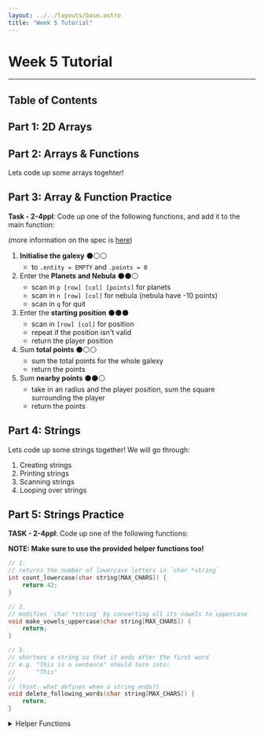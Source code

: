 ```yaml
---
layout: ../../layouts/base.astro
title: "Week 5 Tutorial"
---
```

# Week 5 Tutorial
---
## Table of Contents

## Part 1: 2D Arrays

## Part 2: Arrays & Functions

Lets code up some arrays togehter!

## Part 3: Array & Function Practice

**Task - 2-4ppl**: Code up one of the following functions, and add it to the
main function:

(more information on the spec is [here](https://cgi.cse.unsw.edu.au/~cs1511/24T2/tut/05/questions))

1. **Initialise the galexy** ⚫⚪⚪
    - to `.entity = EMPTY` and `.points = 0`
2. Enter the **Planets and Nebula** ⚫⚫⚪
    - scan in `p [row] [col] [points]` for planets
    - scan in `n [row] [col]` for nebula (nebula have -10 points)
    - scan in `q` for quit
3. Enter the **starting position** ⚫⚫⚫
    - scan in `[row] [col]` for position
    - repeat if the position isn't valid
    - return the player position
4. Sum **total points** ⚫⚪⚪
    - sum the total points for the whole galexy
    - return the points
5. Sum **nearby points** ⚫⚫⚪
    - take in an radius and the player position, sum the square surrounding the player
    - return the points

## Part 4: Strings

Lets code up some strings together! We will go through:

1. Creating strings
2. Printing strings
3. Scanning strings
4. Looping over strings

## Part 5: Strings Practice

**TASK - 2-4ppl**: Code up one of the following functions:

**NOTE: Make sure to use the provided helper functions too!**

```c
// 1.
// returns the number of lowercase letters in `char *string`
int count_lowercase(char string[MAX_CHARS]) {
    return 42;
}

// 2.
// modifies `char *string` by converting all its vowels to uppercase
void make_vowels_uppercase(char string[MAX_CHARS]) {
    return;
}

// 3..
// shortens a string so that it ends after the first word
// e.g. "This is a sentence" should turn into:
//      "This"
// 
// (hint. what defines when a string ends?)
void delete_following_words(char string[MAX_CHARS]) {
    return;
}
```

<details>
<summary>Helper Functions</summary>

```c
//Provided char functions

#include <ctype.h>

int is_word_char(char c);

// Returns : 1 if `c` is a lowercase letter
//         : 0 otherwise.
int is_lowercase(char c);

// Returns : 1 if `c` is an uppercase letter
//         : 0 otherwise.
int is_uppercase(char c);

// Returns : 1 if `c` is a letter
//         : 0 otherwise.
int is_letter(char c);

// Returns : `c` converted to lowercase, if it was an uppercase letter
//         : `c` unmodified, otherwise
char to_lowercase(char c);

// Returns : `c` converted to uppercase, if it was a lowercase letter
//         : `c` unmodified, otherwise
char to_uppercase(char c);

// Returns : 1 if `c` is an uppercase or lowercase vowel
//         : 0 otherwise.
int is_vowel(char c);
```
</details>


